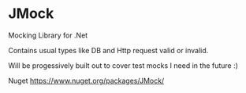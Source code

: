 # JMock
Mocking Library for .Net

Contains usual types like DB and Http request valid or invalid.

Will be progessively built out to cover test mocks I need in the future :) 

Nuget
https://www.nuget.org/packages/JMock/
